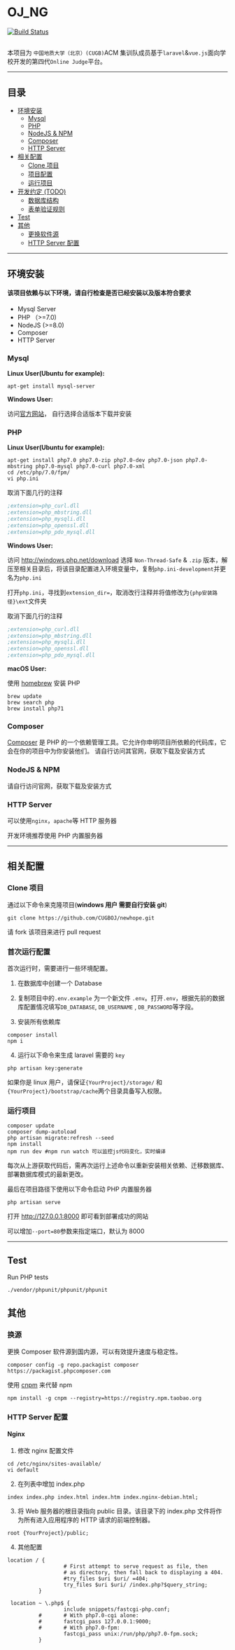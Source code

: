 # OJ_NG

[![Build Status](https://travis-ci.org/CUGBOJ/newhope.svg?branch=master)](https://travis-ci.org/CUGBOJ/newhope)

##

本项目为 `中国地质大学（北京）(CUGB)`ACM 集训队成员基于`laravel`&`vue.js`面向学校开发的第四代`Online Judge`平台。

---

## 目录

-   [环境安装](#环境安装)
    -   [Mysql](#mysql)
    -   [PHP](#php)
    -   [NodeJS & NPM](#nodejs-npm)
    -   [Composer](#composer)
    -   [HTTP Server](#http-server)
-   [相关配置](#相关配置)
    -   [Clone 项目](#clone项目)
    -   [项目配置](#项目配置)
    -   [运行项目](#运行项目)
-   [开发约定 (TODO)](#开发约定)
    -   [数据库结构](#数据库结构)
    -   [表单验证规则](#表单验证规则)
-   [Test](#test)
-   [其他](#其他)
    -   [更换软件源](#换源)
    -   [HTTP Server 配置](#http-server配置)

---

## 环境安装

#### 该项目依赖与以下环境，请自行检查是否已经安装以及版本符合要求

-   Mysql Server
-   PHP （>=7.0)
-   NodeJS (>=8.0)
-   Composer
-   HTTP Server

### Mysql

**Linux User(Ubuntu for example):**

```shell
apt-get install mysql-server
```

**Windows User:**

访问[官方网站](https://dev.mysql.com/downloads/installer)， 自行选择合适版本下载并安装

### PHP

**Linux User(Ubuntu for example):**

```shell
apt-get install php7.0 php7.0-zip php7.0-dev php7.0-json php7.0-mbstring php7.0-mysql php7.0-curl php7.0-xml
cd /etc/php/7.0/fpm/
vi php.ini
```

取消下面几行的注释

```ini
;extension=php_curl.dll
;extension=php_mbstring.dll
;extension=php_mysqli.dll
;extension=php_openssl.dll
;extension=php_pdo_mysql.dll
```

**Windows User:**

访问 http://windows.php.net/download 选择 `Non-Thread-Safe` & `.zip` 版本，解压至相关目录后，将该目录配置进入环境变量中，复制`php.ini-development`并更名为`php.ini`

打开`php.ini`，寻找到`extension_dir=`，取消改行注释并将值修改为`{php安装路径}\ext`文件夹

取消下面几行的注释

```ini
;extension=php_curl.dll
;extension=php_mbstring.dll
;extension=php_mysqli.dll
;extension=php_openssl.dll
;extension=php_pdo_mysql.dll
```

**macOS User:**

使用 [homebrew](https://brew.sh/) 安装 PHP

```shell
brew update
brew search php
brew install php71
```

### Composer

[Composer](https://getcomposer.org/download/) 是 PHP 的一个依赖管理工具。它允许你申明项目所依赖的代码库，它会在你的项目中为你安装他们。
请自行访问其官网，获取下载及安装方式

### NodeJS & NPM

请自行访问官网，获取下载及安装方式

### HTTP Server

可以使用`nginx`，`apache`等 HTTP 服务器

开发环境推荐使用 PHP 内置服务器

---

## 相关配置

### Clone 项目

通过以下命令来克隆项目(**windows 用户 需要自行安装 git**)

```shell
git clone https://github.com/CUGBOJ/newhope.git
```

请 fork 该项目来进行 pull request

### 首次运行配置

首次运行时，需要进行一些环境配置。

1.  在数据库中创建一个 Database

2.  复制项目中的`.env.example` 为一个新文件 `.env`。打开`.env`，根据先前的数据库配置情况填写`DB_DATABASE`, `DB_USERNAME` , `DB_PASSWORD`等字段。

3.  安装所有依赖库

```shell
composer install
npm i
```

4.  运行以下命令来生成 laravel 需要的 `key`

```shell
php artisan key:generate
```

如果你是 linux 用户，请保证`{YourProject}/storage/` 和 `{YourProject}/bootstrap/cache`两个目录具备写入权限。

### 运行项目

```shell
composer update
composer dump-autoload
php artisan migrate:refresh --seed
npm install
npm run dev #npm run watch 可以监控js代码变化，实时编译
```

每次从上游获取代码后，需再次运行上述命令以重新安装相关依赖、迁移数据库、部署数据库模式的最新更改。

最后在项目路径下使用以下命令启动 PHP 内置服务器

```shell
php artisan serve
```

打开 http://127.0.0.1:8000 即可看到部署成功的网站

可以增加`--port=80`参数来指定端口，默认为 8000

---

## Test

Run PHP tests

```
./vendor/phpunit/phpunit/phpunit
```

## 其他

### 换源

更换 Composer 软件源到国内源，可以有效提升速度与稳定性。

```shell
composer config -g repo.packagist composer https://packagist.phpcomposer.com
```

使用 [cnpm](https://npm.taobao.org/) 来代替 npm

```shell
npm install -g cnpm --registry=https://registry.npm.taobao.org
```

### HTTP Server 配置

#### Nginx

1.  修改 nginx 配置文件

```shell
cd /etc/nginx/sites-available/
vi default
```

2.  在列表中增加 index.php

```nginx
index index.php index.html index.htm index.nginx-debian.html;
```

3.  将 Web 服务器的根目录指向 public 目录。该目录下的 index.php 文件将作为所有进入应用程序的 HTTP 请求的前端控制器。

```nginx
root {YourProject}/public;
```

4.  其他配置

```nginx
location / {
                  # First attempt to serve request as file, then
                  # as directory, then fall back to displaying a 404.
                  #try_files $uri $uri/ =404;
                  try_files $uri $uri/ /index.php?$query_string;
          }

 location ~ \.php$ {
                  include snippets/fastcgi-php.conf;
          #       # With php7.0-cgi alone:
          #       fastcgi_pass 127.0.0.1:9000;
          #       # With php7.0-fpm:
                  fastcgi_pass unix:/run/php/php7.0-fpm.sock;
          }
```
